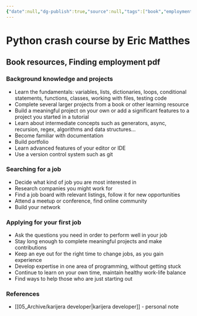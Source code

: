 ```yaml
---
{"date":null,"dg-publish":true,"source":null,"tags":["book","employment","python"],"title":"Python crash course by Eric Matthes","type":"reference","URL":null,"permalink":"/01-reference/employment/python-developer/","dgPassFrontmatter":true}
---
```



# Python crash course by Eric Matthes

## Book resources, Finding employment pdf

### Background knowledge and projects

- Learn the fundamentals: variables, lists, dictionaries, loops, conditional statements,
  functions, classes, working with files, testing code
- Complete several larger projects from a book or other learning resource
- Build a meaningful project on your own or add a significant features to a project you
  started in a tutorial
- Learn about intermediate concepts such as generators, async, recursion, regex, algorithms
  and data structures...
- Become familiar with documentation
- Build portfolio
- Learn advanced features of your editor or IDE
- Use a version control system such as git

### Searching for a job

- Decide what kind of job you are most interested in
- Research companies you might work for
- Find a job board with relevant listings, follow it for new opportunities
- Attend a meetup or conference, find online community
- Build your network

### Applying for your first job

- Ask the questions you need in order to perform well in your job
- Stay long enough to complete meaningful projects and make contributions
- Keep an eye out for the right time to change jobs, as you gain experience
- Develop expertise in one area of programming, without getting stuck
- Continue to learn on your own time, maintain healthy work-life balance
- Find ways to help those who are just starting out

### References

  - [[05_Archive/karijera developer\|karijera developer]] - personal note
